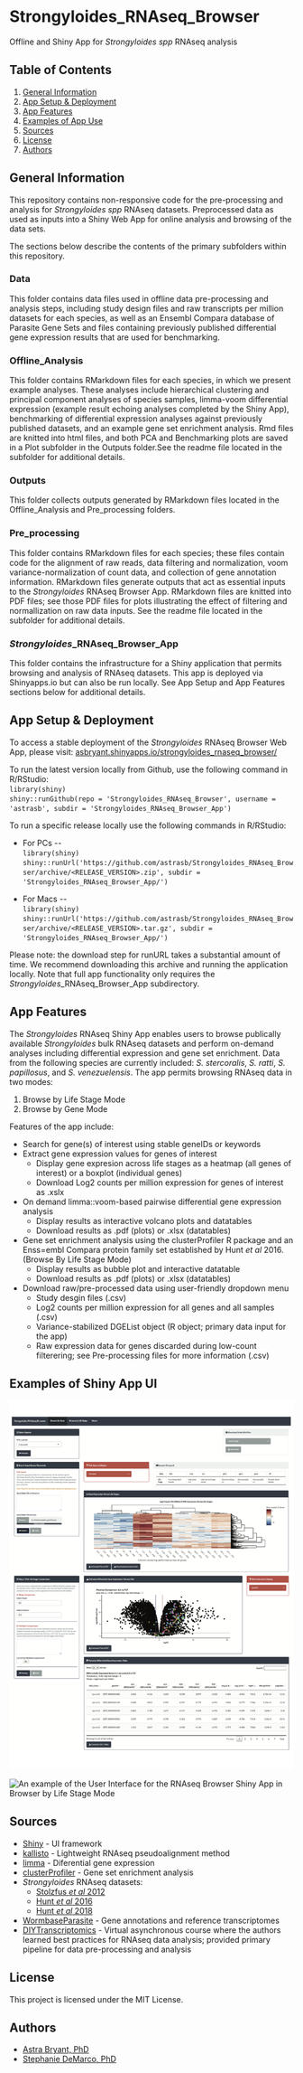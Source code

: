 # Strongyloides_RNAseq_Browser 
Offline and Shiny App for *Strongyloides spp* RNAseq analysis 

## Table of Contents  
1. [General Information](#general-information)
2. [App Setup & Deployment](#app-setup-&-deployment)
3. [App Features](#app-features)
4. [Examples of App Use](#examples-of-shiny-app-ui)
5. [Sources](#sources)
6. [License](#license)
7. [Authors](#authors)

## General Information
This repository contains non-responsive code for the pre-processing and analysis for *Strongyloides spp* RNAseq datasets. Preprocessed data as used as inputs into a Shiny Web App for online analysis and browsing of the data sets. 

The sections below describe the contents of the primary subfolders within this repository.

### Data  
This folder contains data files used in offline data pre-processing and analysis steps, including study design files and raw transcripts per million datasets for each species, as well as an Ensembl Compara database of Parasite Gene Sets and files containing previously published differential gene expression results that are used for benchmarking.

### Offline_Analysis  
This folder contains RMarkdown files for each species, in which we present example analyses. These analyses include hierarchical clustering and principal component analyses of species samples, limma-voom differential expression (example result echoing analyses completed by the Shiny App), benchmarking of differential expression analyses against previously published datasets, and an example gene set enrichment analysis. Rmd files are knitted into html files, and both PCA and Benchmarking plots are saved in a Plot subfolder in the Outputs folder.See the readme file located in the subfolder for additional details.

### Outputs  
This folder collects outputs generated by RMarkdown files located in the Offline_Analysis and Pre_processing folders.

### Pre_processing  
This folder contains RMarkdown files for each species; these files contain code for the alignment of raw reads, data filtering and normalization, voom variance-normalization of count data, and collection of gene annotation information. RMarkdown files generate outputs that act as essential inputs to the *Strongyloides* RNAseq Browser App. RMarkdown files are knitted into PDF files; see those PDF files for plots illustrating the effect of filtering and normallization on raw data inputs. See the readme file located in the subfolder for additional details.  

### *Strongyloides*_RNAseq_Browser_App  
This folder contains the infrastructure for a Shiny application that permits browsing and analysis of RNAseq datasets. This app is deployed via Shinyapps.io but can also be run locally. See App Setup and App Features sections below for additional details.  

## App Setup & Deployment
To access a stable deployment of the *Strongyloides* RNAseq Browser Web App, please visit:   [asbryant.shinyapps.io/strongyloides_rnaseq_browser/](asbryant.shinyapps.io/strongyloides_rnaseq_browser/)  


To run the latest version locally from Github, use the following command in R/RStudio:  
`library(shiny)`  
`shiny::runGithub(repo = 'Strongyloides_RNAseq_Browser', username = 'astrasb', subdir = 'Strongyloides_RNAseq_Browser_App')`  

To run a specific release locally use the following commands in R/RStudio:  
  * For PCs --  
    `library(shiny)`  
    `shiny::runUrl('https://github.com/astrasb/Strongyloides_RNAseq_Browser/archive/<RELEASE_VERSION>.zip', subdir = 'Strongyloides_RNAseq_Browser_App/') ` 

  * For Macs --  
    `library(shiny)`  
    `shiny::runUrl('https://github.com/astrasb/Strongyloides_RNAseq_Browser/archive/<RELEASE_VERSION>.tar.gz', subdir = 'Strongyloides_RNAseq_Browser_App/')`  

Please note: the download step for runURL takes a substantial amount of time. We recommend downloading this archive and running the application locally. Note that full app functionality only requires the *Strongyloides*_RNAseq_Browser_App subdirectory.

## App Features  
The *Strongyloides* RNAseq Shiny App enables users to browse publically available *Strongyloides* bulk RNAseq datasets and perform on-demand analyses including differential expression and gene set enrichment. Data from the following species are currently included: *S. stercoralis*, *S. ratti*, *S. papillosus*, and *S. venezuelensis*. The app permits browsing RNAseq data in two modes:

  1. Browse by Life Stage Mode
  2. Browse by Gene Mode  
  
Features of the app include:  

* Search for gene(s) of interest using stable geneIDs or keywords
* Extract gene expression values for genes of interest
  - Display gene expresion across life stages as a heatmap (all genes of interest) or a boxplot (individual genes)
  - Download Log2 counts per million expression for genes of interest as .xslx
* On demand limma::voom-based pairwise differential gene expression analysis
  - Display results as interactive volcano plots and datatables
  - Download results as .pdf (plots) or .xlsx (datatables)
* Gene set enrichment analysis using the clusterProfiler R package and an Enss=embl Compara protein family set established by Hunt *et al* 2016. (Browse By Life Stage Mode)
  - Display results as bubble plot and interactive datatable
  - Download results as .pdf (plots) or .xlsx (datatables)
* Download raw/pre-processed data using user-friendly dropdown menu
  - Study desgin files (.csv)
  - Log2 counts per million expression for all genes and all samples (.csv)
  - Variance-stabilized DGEList object (R object; primary data input for the app)
  - Raw expression data for genes discarded during low-count filterering; see Pre-processing files for more information (.csv)

## Examples of Shiny App UI
![An example of the User Interface for the RNAseq Browser Shiny App in Browser by Gene Mode](./Strongyloides_RNAseq_Browser_App/UI/Str_RNAseq_Browser_Gene_Mode_Example.png)

![An example of the User Interface for the RNAseq Browser Shiny App in Browser by Life Stage Mode](./Strongyloides_RNAseq_Browser_App/UI/Str_RNAseq_Browser_LifeStage_Mode_Example.png)

## Sources
* [Shiny](https://shiny.rstudio.com/) - UI framework
* [kallisto](https://pachterlab.github.io/kallisto/) - Lightweight RNAseq pseudoalignment method
* [limma](https://bioconductor.org/packages/release/bioc/html/limma.html) - Diferential gene expression
* [clusterProfiler](https://bioconductor.org/packages/release/bioc/html/clusterProfiler.html) - Gene set enrichment analysis
* *Strongyloides* RNAseq datasets:
  - [Stolzfus *et al* 2012](https://journals.plos.org/plosntds/article?id=10.1371/journal.pntd.0001854)
  - [Hunt *et al* 2016](https://www.nature.com/articles/ng.3495)
  - [Hunt *et al* 2018](https://www.nature.com/articles/s41598-018-23514-z)
* [WormbaseParasite](https://parasite.wormbase.org/index.html) - Gene annotations and reference transcriptomes
* [DIYTranscriptomics](http://diytranscriptomics.com/) - Virtual asynchronous course where the authors learned best practices for RNAseq data analysis; provided primary pipeline for data pre-processing and analysis

## License  
This project is licensed under the MIT License. 

## Authors  
* [Astra Bryant, PhD](https://github.com/astrasb)
* [Stephanie DeMarco, PhD](https://github.com/sfdemarco)
